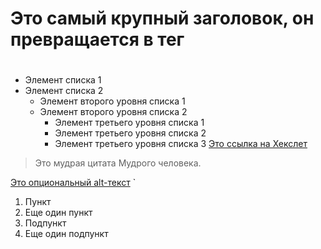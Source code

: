 # Это самый крупный заголовок, он превращается в тег <h1>
## <h2>
### <h3>
#### <h4>
##### <h5>
###### <h6>
* Элемент списка 1 
* Элемент списка 2 
    + Элемент второго уровня списка 1 
    + Элемент второго уровня списка 2 
        - Элемент третьего уровня списка 1 
        - Элемент третьего уровня списка 2 
        - Элемент третьего уровня списка 3
[Это ссылка на Хекслет](https://hexlet.io)
> Это мудрая цитата
> Мудрого человека.

[Это опциональный alt-текст](/assets/images/markdown/markdown.png)
`
1. Пункт
1. Еще один пункт
  1. Подпункт
  1. Еще один подпункт